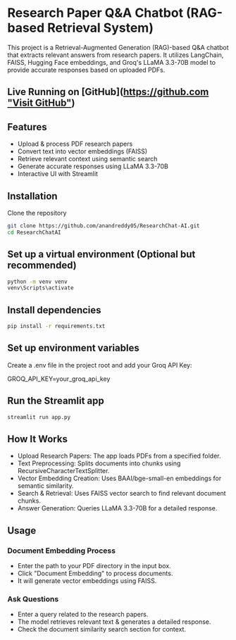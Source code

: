 # Research Paper Q&A Chatbot (RAG-based Retrieval System)

This project is a Retrieval-Augmented Generation (RAG)-based Q&A chatbot that extracts relevant answers from research papers. It utilizes LangChain, FAISS, Hugging Face embeddings, and Groq's LLaMA 3.3-70B model to provide accurate responses based on uploaded PDFs.

## Live Running on [GitHub]([https://github.com "Visit GitHub"](https://researchchat-ai.streamlit.app/))

## Features

- Upload & process PDF research papers
- Convert text into vector embeddings (FAISS)
- Retrieve relevant context using semantic search
- Generate accurate responses using LLaMA 3.3-70B
- Interactive UI with Streamlit

## Installation

Clone the repository

```bash
git clone https://github.com/anandreddy05/ResearchChat-AI.git
cd ResearchChatAI
```

## Set up a virtual environment (Optional but recommended)

```bash
python -m venv venv
venv\Scripts\activate
```

## Install dependencies

```bash
pip install -r requirements.txt
```

## Set up environment variables

Create a .env file in the project root and add your Groq API Key:

GROQ_API_KEY=your_groq_api_key

## Run the Streamlit app

```bash
streamlit run app.py
```

## How It Works

- Upload Research Papers: The app loads PDFs from a specified folder.
- Text Preprocessing: Splits documents into chunks using RecursiveCharacterTextSplitter.
- Vector Embedding Creation: Uses BAAI/bge-small-en embeddings for semantic similarity.
- Search & Retrieval: Uses FAISS vector search to find relevant document chunks.
- Answer Generation: Queries LLaMA 3.3-70B for a detailed response.

## Usage

### Document Embedding Process

- Enter the path to your PDF directory in the input box.
- Click "Document Embedding" to process documents.
- It will generate vector embeddings using FAISS.

### Ask Questions

- Enter a query related to the research papers.
- The model retrieves relevant text & generates a detailed response.
- Check the document similarity search section for context.
